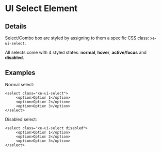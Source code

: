 # UI Select Element #

## Details ##
Select/Combo box are styled by assigning to them a specific CSS class: `xe-ui-select`.

All selects come with 4 styled states: **normal**, **hover**, **active/focus** and **disabled**.

## Examples ##
Normal select:
```
<select class="xe-ui-select">
     <option>Option 1</option>
     <option>Option 2</option>
     <option>Option 3</option>
</select>
```

Disabled select:
```
<select class="xe-ui-select disabled">
     <option>Option 1</option>
     <option>Option 2</option>
     <option>Option 3</option>
</select>
```